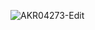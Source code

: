 ![AKR04273-Edit](https://github.com/Laaloz/Lilykeebs58-ice-cream/assets/77687900/afd97250-8864-4ad5-bcea-6f5298999e48)
 

